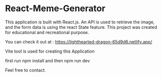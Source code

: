 # React-Meme-Generator
This application is built with React.js. An API is used to retrieve the image, and the form data is using the react State feature. This project was created for educational and recreational purpose.

You can check it out at : https://lighthearted-dragon-65d9d6.netlify.app/

Vite tool is used for creating this Application

first run npm install and then npm run dev

Feel free to contact.

